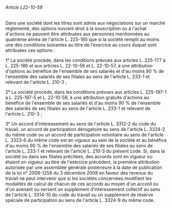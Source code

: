 ###### Article L22-10-58

Dans une société dont les titres sont admis aux négociations sur un marché réglementé, des options ouvrant droit à la souscription ou à l'achat d'actions ne peuvent être attribuées aux personnes mentionnées au quatrième alinéa de l'article L. 225-185 que si la société remplit au moins une des conditions suivantes au titre de l'exercice au cours duquel sont attribuées ces options :

1° La société procède, dans les conditions prévues aux articles L. 225-177 à L. 225-186 et aux articles L. 22-10-56 et L. 22-10-57, à une attribution d'options au bénéfice de l'ensemble de ses salariés et d'au moins 90 % de l'ensemble des salariés de ses filiales au sens de l'article L. 233-1 et relevant de l'article L. 210-3 ;

2° La société procède, dans les conditions prévues aux articles L. 225-197-1 à L. 225-197-5 et L. 22-10-59, à une attribution gratuite d'actions au bénéfice de l'ensemble de ses salariés et d'au moins 90 % de l'ensemble des salariés de ses filiales au sens de l'article L. 233-1 et relevant de l'article L. 210-3 ;

3° Un accord d'intéressement au sens de l'article L. 3312-2 du code du travail, un accord de participation dérogatoire au sens de l'article L. 3324-2 du même code ou un accord de participation volontaire au sens de l'article L. 3323-6 du même code est en vigueur au sein de la société et au bénéfice d'au moins 90 % de l'ensemble des salariés de ses filiales au sens de l'article L. 233-1 et relevant de l'article L. 210-3 du présent code. Si, dans la société ou dans ses filiales précitées, des accords sont en vigueur ou étaient en vigueur au titre de l'exercice précédent, la première attribution autorisée par une assemblée générale postérieure à la date de publication de la loi n° 2008-1258 du 3 décembre 2008 en faveur des revenus du travail ne peut intervenir que si les sociétés concernées modifient les modalités de calcul de chacun de ces accords au moyen d'un accord ou d'un avenant ou versent un supplément d'intéressement collectif au sens de l'article L. 3314-10 du code du travail ou un supplément de réserve spéciale de participation au sens de l'article L. 3324-9 du même code.

